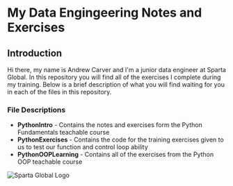 # My Data Engingeering Notes and Exercises


## Introduction

Hi there, my name is Andrew Carver and I'm a junior data engineer at Sparta Global. In this repository you will find all of the exercises I complete during my training. Below is a brief description of what you will find waiting for you in each of the files in this repository.

### File Descriptions

- **PythonIntro** - Contains the notes and exercises form the Python Fundamentals teachable course
- **PythonExercises** - Contains the code for the training exercises given to us to test our function and control loop ability
- **PythonOOPLearning** - Contains all of the exercises from the Python OOP teachable course

![Sparta Global Logo](C:\Users\andyc\Downloads\Sparta_Global.png)

